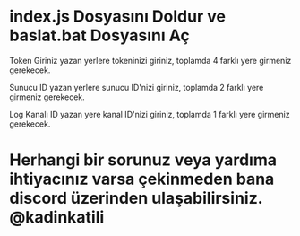 # index.js Dosyasını Doldur ve baslat.bat Dosyasını Aç

Token Giriniz yazan yerlere tokeninizi giriniz, toplamda 4 farklı yere girmeniz gerekecek.

Sunucu ID yazan yerlere sunucu ID'nizi giriniz, toplamda 2 farklı yere girmeniz gerekecek.

Log Kanalı ID yazan yere kanal ID'nizi giriniz, toplamda 1 farklı yere girmeniz gerekecek.


# Herhangi bir sorunuz veya yardıma ihtiyacınız varsa çekinmeden bana discord üzerinden ulaşabilirsiniz. @kadinkatili
